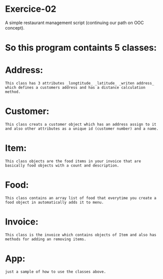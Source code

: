 # Exercice-02
A simple restaurant management script (continuing our path on OOC concept).
# So this program containts 5 classes: 
  # Address: 
    This class has 3 attributes _longtitude_ _latitude_ _writen address_ which defines a customers address and has a distance calculation method.
  # Customer:
    This class creats a customer object which has an address assign to it and also other attributes as a unique id (customer number) and a name.
  # Item: 
    This class objects are the food items in your invoice that are basically food objects with a count and description. 
  # Food:
    This class contains an array list of food that everytime you create a food object in automatically adds it to menu.
  # Invoice:
    This class is the invoice which contains objects of Item and also has methods for adding an removing items.
  # App:
    just a sample of how to use the classes above.
    
